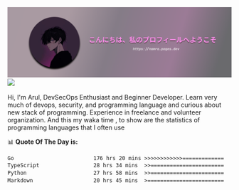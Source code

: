 ![banner](.github/profile-markdown.png)
<img src="https://user-images.githubusercontent.com/73097560/115834477-dbab4500-a447-11eb-908a-139a6edaec5c.gif"></p>

Hi, I'm Arul, DevSecOps Enthusiast and Beginner Developer. Learn very much of devops, security, and programming language and curious about new stack of programming. Experience in freelance and volunteer organization. And this my waka time , to show are the statistics of programming languages that I often use

📊 **Quote Of The Day is:**
<!--START_SECTION:waka-->

```txt
Go                         176 hrs 20 mins >>>>>>>>>>>>=============   48.64 %
TypeScript                 28 hrs 34 mins  >>=======================   07.88 %
Python                     27 hrs 58 mins  >>=======================   07.72 %
Markdown                   20 hrs 45 mins  >========================   05.72 %
```

<!--END_SECTION:waka-->
